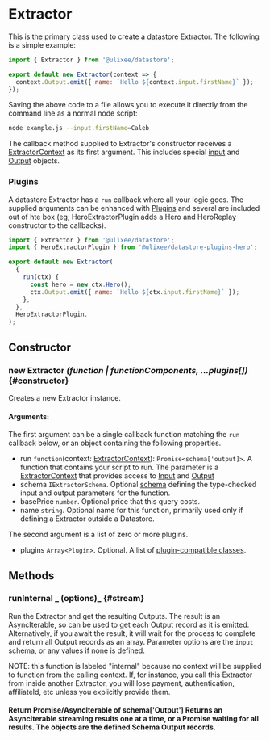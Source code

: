 # Extractor

This is the primary class used to create a datastore Extractor. The following is a simple example:

```js
import { Extractor } from '@ulixee/datastore';

export default new Extractor(context => {
  context.Output.emit({ name: `Hello ${context.input.firstName}` });
});
```

Saving the above code to a file allows you to execute it directly from the command line as a normal node script:

```bash
node example.js --input.firstName=Caleb
```

The callback method supplied to Extractor's constructor receives a [ExtractorContext](./extractor-context.md) as its first argument. This includes special [input](./input.md) and [Output](./output.md) objects.

### Plugins

A datastore Extractor has a `run` callback where all your logic goes. The supplied arguments can be enhanced with [Plugins](../advanced/plugins.md) and several are included out of hte box (eg, HeroExtractorPlugin adds a Hero and HeroReplay constructor to the callbacks).

```js
import { Extractor } from '@ulixee/datastore';
import { HeroExtractorPlugin } from '@ulixee/datastore-plugins-hero';

export default new Extractor(
  {
    run(ctx) {
      const hero = new ctx.Hero();
      ctx.Output.emit({ name: `Hello ${ctx.input.firstName}` });
    },
  },
  HeroExtractorPlugin,
);
```

## Constructor

### new Extractor _(function | functionComponents, ...plugins[])_ {#constructor}

Creates a new Extractor instance.

#### **Arguments**:

The first argument can be a single callback function matching the `run` callback below, or an object containing the following properties.

- run `function`(context: [ExtractorContext](./extractor-context.md)): `Promise<schema['output]>`. A function that contains your script to run. The parameter is a [ExtractorContext](./extractor-context.md) that provides access to [Input](./input.md) and [Output](./output.md)
- schema `IExtractorSchema`. Optional [schema](../advanced/extractor-schemas.md) defining the type-checked input and output parameters for the function.
- basePrice `number`. Optional price that this query costs.
- name `string`. Optional name for this function, primarily used only if defining a Extractor outside a Datastore.

The second argument is a list of zero or more plugins.

- plugins `Array<Plugin>`. Optional. A list of [plugin-compatible classes](../advanced/plugins).

## Methods

### runInternal _ (options)_ {#stream}

Run the Extractor and get the resulting Outputs. The result is an AsyncIterable, so can be used to get each Output record as it is emitted. Alternatively, if you await the result, it will wait for the process to complete and return all Output records as an array. Parameter options are the `input` schema, or any values if none is defined.

NOTE: this function is labeled "internal" because no context will be supplied to function from the calling context. If, for instance, you call this Extractor from inside another Extractor, you will lose payment, authentication, affiliateId, etc unless you explicitly provide them.

#### Return Promise/AsyncIterable of schema['Output'] Returns an AsyncIterable streaming results one at a time, or a Promise waiting for all results. The objects are the defined Schema Output records.
